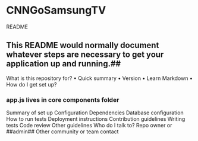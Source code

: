 # CNNGoSamsungTV
README
## This README would normally document whatever steps are necessary to get your application up and running.##


What is this repository for?
• Quick summary
• Version
• Learn Markdown
• How do I get set up?


  ### app.js lives in core components folder ###






Summary of set up
Configuration
Dependencies
Database configuration
How to run tests
Deployment instructions
Contribution guidelines
Writing tests
Code review
Other guidelines
Who do I talk to?
Repo owner or ##admin##
Other community or team contact
